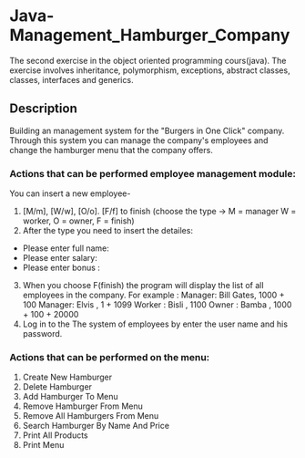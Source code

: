 # Java-Management_Hamburger_Company

The second exercise in the object oriented programming cours(java). The exercise involves inheritance, polymorphism, exceptions, abstract classes, classes, interfaces and generics.

## Description

Building an management system for the "Burgers in One Click" company.
Through this system you can manage the company's employees and change the hamburger menu that the company offers.

### Actions that can be performed employee management module:

You can insert a new employee-
1. [M/m], [W/w], [O/o]. [F/f] to finish (choose the type -> M = manager  W = worker, O = owner, F = finish)
2.  After the type you need to insert the detailes:
  * Please enter full name: 
  * Please enter salary: 
  * Please enter bonus : 
3. When you choose F(finish) the program will display the list of all employees in the company.
   For example :
   Manager: Bill Gates, 1000 + 100 
   Manager: Elvis , 1 + 1099 
   Worker : Bisli , 1100
   Owner : Bamba , 1000 + 100 + 20000
4. Log in to the The system of employees by enter the user name and his password.
   
### Actions that can be performed on the menu:

1. Create New Hamburger
2. Delete Hamburger
3. Add Hamburger To Menu
4. Remove Hamburger From Menu
5. Remove All Hamburgers From Menu
6. Search Hamburger By Name And Price
7. Print All Products
8. Print Menu
